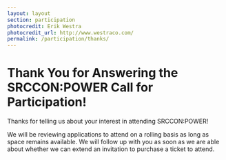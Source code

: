 ```yaml
---
layout: layout
section: participation
photocredit: Erik Westra
photocredit_url: http://www.westraco.com/
permalink: /participation/thanks/
---
```


# Thank You for Answering the SRCCON:POWER Call for Participation!

Thanks for telling us about your interest in attending SRCCON:POWER!

We will be reviewing applications to attend on a rolling basis as long as space remains available. We will follow up with you as soon as we are able about whether we can extend an invitation to purchase a ticket to attend.
